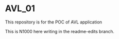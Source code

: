 # AVL_01
This repository is for the POC of AVL application

This is N1000 here writing in the readme-edits branch.
